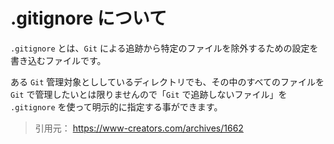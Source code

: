 # .gitignore について

`.gitignore` とは、`Git` による追跡から特定のファイルを除外するための設定を書き込むファイルです。

ある `Git` 管理対象とししているディレクトリでも、その中のすべてのファイルを `Git` で管理したいとは限りませんので「`Git` で追跡しないファイル」を `.gitignore` を使って明示的に指定する事ができます。

> 引用元： https://www-creators.com/archives/1662